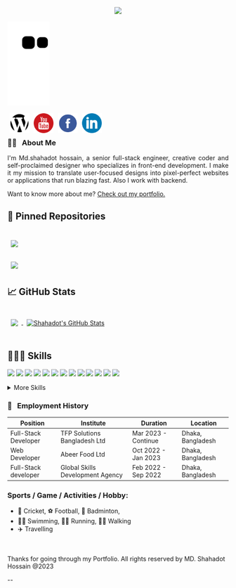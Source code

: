 <!-- banner image starts here  -->
<!-- <img src="./images/banner.png" width="100%"> -->
<!-- <img src="./images/welcome.gif" width="100%"> -->
<!-- banner image ends here  -->

<!-- <h1> 👋 Hello, I'm MD. Shahadot Hossain </h1> -->
<!-- 
<p align="center">
  <img src="https://capsule-render.vercel.app/api?type=waving&color=gradient&text=Hello_I'm_Shahadot&height=200&section=header"/>
</p>
-->
<p align="center">
  <img src="https://capsule-render.vercel.app/api?type=waving&color=gradient&text=Good_things_take_time!&height=200&section=header"/>
</p>

![Snake animation](https://github.com/shahadot786/shahadot786/blob/output/github-contribution-grid-snake.svg)

<!-- A full time Full Stack Developer
<br />
🏠 &nbsp; Living: Dhaka, Bangladesh -->

<!-- Contact me section starts here  -->

[<img align="left" alt="website" title="website" width="45" hspace="5" src="./images/website.svg" />][website]
[<img align="left" alt="youtube" title="youtube link" width="45" hspace="5" src="./images/youtube.svg" />][youtube]
[<img align="left" alt="facebook" title="facebook" width="45" hspace="5" src="./images/facebook.svg" />][facebook]
[<img align="left" alt="linkedin" title="linkedin" width="45" hspace="5" src="./images/linkedin.svg" />][linkedin]
<br />
<br />

<!-- Contact me section ends here  -->

<!-- about-me section starts here  -->

### 👨‍🏫 &nbsp; About Me

<p align="justify">
I'm Md.shahadot hossain, a senior full-stack engineer, creative coder and self-proclaimed designer who specializes in front-end development. I make it my mission to translate user-focused designs into pixel-perfect websites or applications that run blazing fast. Also I work with backend.</p>

Want to know more about me? [Check out my portfolio.](https://shrcreation.com/)
<br/>
<!-- about-me section ends here  -->

## 📌 Pinned Repositories

<br>
<a href="https://github.com/shahadot786/Python-Books">
  <img align="center" style="margin:0.5rem" src="https://github-readme-stats.vercel.app/api/pin/?username=shahadot786&repo=Python-Books&title_color=ffffff&text_color=c9cacc&icon_color=4AB097&bg_color=282A36" />
</a>
<br>
<br>
<a href="https://github.com/shahadot786/JScript-Learn-JavaScript">
  <img align="center" style="margin:0.5rem" src="https://github-readme-stats.vercel.app/api/pin/?username=shahadot786&repo=JScript-Learn-JavaScript&title_color=ffffff&text_color=c9cacc&icon_color=4AB097&bg_color=282A36" />
</a>
<br>

## &#x1f4c8; GitHub Stats

<br>
<a href="https://github.com/shahadot786">
  <img align="center" style="margin:0.5rem" src="https://github-readme-stats.vercel.app/api/top-langs/?username=shahadot786&hide=html,css&title_color=ffffff&text_color=c9cacc&icon_color=282A36&bg_color=282A36" />
</a>
<a href="https://github.com/shahadot786">
  <img align="center" style="margin:0.5rem" src="https://github-readme-stats.vercel.app/api?username=shahadot786&show_icons=true&line_height=27&count_private=true&title_color=ffffff&text_color=c9cacc&icon_color=4AB097&bg_color=282A36" alt="Shahadot's GitHub Stats" />
</a>
<br>
<br>

<!-- web related skills section starts here  -->
## 👨🏽‍💻 Skills

![](https://img.shields.io/badge/Code-Android-informational?style=flat&logo=android&logoColor=white&color=15c55d)
![](https://img.shields.io/badge/Code-React-informational?style=flat&logo=react&logoColor=white&color=15c55d)
![](https://img.shields.io/badge/Code-ReactNative-informational?style=flat&logo=react&logoColor=white&color=15c55d)
![](https://img.shields.io/badge/Code-Redux-informational?style=flat&logo=Redux&logoColor=white&color=15c55d)
![](https://img.shields.io/badge/Code-JavaScript-informational?style=flat&logo=JavaScript&logoColor=white&color=15c55d)
![](https://img.shields.io/badge/Code-TypeScript-informational?style=flat&logo=TypeScript&logoColor=white&color=15c55d)
![](https://img.shields.io/badge/Code-Java-informational?style=flat&logo=Java&logoColor=white&color=15c55d)
![](https://img.shields.io/badge/Code-MongoDB-informational?style=flat&logo=MongoDB&logoColor=white&color=15c55d)
![](https://img.shields.io/badge/Code-MySQL-informational?style=flat&logo=MySQL&logoColor=white&color=15c55d)
![](https://img.shields.io/badge/Code-PHP-informational?style=flat&logo=php&logoColor=white&color=15c55d)
![](https://img.shields.io/badge/Code-Laravel-informational?style=flat&logo=laravel&logoColor=white&color=15c55d)
![](https://img.shields.io/badge/Code-Bootstrap-informational?style=flat&logo=bootstrap&logoColor=white&color=15c55d)
![](https://img.shields.io/badge/Code-Json-informational?style=flat&logo=json&logoColor=white&color=15c55d)

<details>
<summary>More Skills</summary>
<br>

![](https://img.shields.io/badge/Style-CSS-informational?style=flat&logo=css3&logoColor=white&color=15c55d)
![](https://img.shields.io/badge/Style-Tailwind-informational?style=flat&logo=Tailwind-CSS&logoColor=white&color=15c55d)
![](https://img.shields.io/badge/Style-Sass-informational?style=flat&logo=Sass&logoColor=white&color=15c55d)
![](https://img.shields.io/badge/Style-Stylus-informational?style=flat&logo=Stylus&logoColor=white&color=15c55d)

<!--
![](https://img.shields.io/badge/Test-Jasmine-informational?style=flat&logo=Jasmine&logoColor=white&color=15c55d)
![](https://img.shields.io/badge/Test-Jest-informational?style=flat&logo=jest&logoColor=white&color=15c55d)
![](https://img.shields.io/badge/Test-Mocha-informational?style=flat&logo=Mocha&logoColor=white&color=15c55d)
![](https://img.shields.io/badge/Test-Cypress-informational?style=flat&logo=Cypress&logoColor=white&color=15c55d)
![](https://img.shields.io/badge/Test-Cypress-informational?style=flat&logo=Cypress&logoColor=white&color=15c55d)
 -->

![](https://img.shields.io/badge/Tools-Netlify-informational?style=flat&logo=netlify&logoColor=white&color=15c55d)
![](https://img.shields.io/badge/Tools-NPM-informational?style=flat&logo=npm&logoColor=white&color=15c55d)
![](https://img.shields.io/badge/Tools-Postman-informational?style=flat&logo=Postman&logoColor=white&color=15c55d)
![](https://img.shields.io/badge/Tools-Photoshop-informational?style=flat&logo=Adobe-Photoshop&logoColor=white&color=15c55d)
![](https://img.shields.io/badge/Tools-Illustrator-informational?style=flat&logo=Adobe-Illustrator&logoColor=white&color=15c55d)
![](https://img.shields.io/badge/Tools-AdobeXD-informational?style=flat&logo=Adobe-XD&logoColor=white&color=15c55d)
![](https://img.shields.io/badge/Tools-GitHub-informational?style=flat&logo=GitHub&logoColor=white&color=15c55d)
![](https://img.shields.io/badge/Tools-GitLab-informational?style=flat&logo=GitLab&logoColor=white&color=15c55d)
![](https://img.shields.io/badge/Tools-Bitbucket-informational?style=flat&logo=Bitbucket&logoColor=white&color=15c55d)

</details>
<!-- work experience section starts here  -->

### 💼 &nbsp; Employment History

| Position            | Institute                                   | Duration            | Location           |
| ------------------- | ------------------------------------------- | ------------------- | ------------------ |
| Full-Stack Developer| TFP Solutions Bangladesh Ltd                | Mar 2023 - Continue | Dhaka, Bangladesh  |
| Web Developer       | Abeer Food Ltd                              | Oct 2022 - Jan 2023 | Dhaka, Bangladesh  |
| Full-Stack developer| Global Skills Development Agency            | Feb 2022 - Sep 2022 | Dhaka, Bangladesh  |

<!-- work experience section ends here  -->
<!-- education section starts here  -->

<!-- ### 👨🏻‍🎓 &nbsp; Education

1. B.Sc. in Computer Science & Engineering  
   Green University  
   Dhaka, Bangladesh.
   
2. Higher Secondary School Certificate
   <br />
   Govt. Shah Sultan College 
   <br />
   Bogra, Bangladesh.
   
3. Secondary School Certificate
   <br />R.B Govt. High School 
   <br />Joypurhat, Bangladesh

<br />

<!-- education section ends here  -->

<!-- training section starts here  -->

<!-- ### 👨🏻‍🎓 &nbsp; Training

1. Laravel & React Specialist 
   <br />Started Laravel & React at Global Skills Development Agency 
   <br />Dhaka, Bangladesh.
   <br />Period: 11/22-present
   
2. Advance Mobile App Marketing
   <br />Complete Advance Mobile App Marketing at MSB Academy
   <br />Dhaka, Bangladesh.
   <br />Period: 02/20 to 07/20
   
3. Android App Development
   <br />Complete Android App Development at MSB Academy 
   <br />Dhaka, Bangladesh
   <br />Period: 07/19 to 01/20
   
4. Web Development
   <br />Complete Web Development at New Horizon
   <br />Dhaka, Bangladesh
   <br />Period: 09/17 to 02/18

5. Web Designer
   <br />Complete Web Designer at Creative It Institute
   <br />Dhaka, Bangladesh
   <br />Period: 02/17 to 07/17

6. Basic Photography
   <br />Pathshala Institute
   <br />Dhaka, Bangladesh
   <br />Period: 02/18 to 05/18   


<!-- training section ends here  -->

<!-- my languages section starts here  -->

<!-- ### Languages:

- 🇧🇩 Bangla : Native
- 🏴󠁧󠁢󠁥󠁮󠁧󠁿 English : Communication
- 🇮🇳 Hindi : Intermediate
  <br /> -->

<!-- my sports and game section starts here  -->

### Sports / Game / Activities / Hobby:

- 🏏 Cricket, ⚽ Football, 🏸 Badminton,
- 🏊‍♂️ Swimming, 🏃‍♂️ Running, 🚶‍♂️ Walking
- ✈️ Travelling

<br />
<!-- my sports and games section ends here  -->

<!-- Honors & awards section starts here  -->

<!--
### 🏅 Honors & Awards :
-->

Thanks for going through my Portfolio.
All rights reserved by MD. Shahadot Hossain @2023

--

<!-- Links section starts here -->

[website]: http://www.shrcreation.com/
[youtube]: https://www.youtube.com/channel/UC6ilHykZxnKn0PNxZgsx1Dw
[facebook]: https://web.facebook.com/shahadot.shr.rahat/
[linkedin]: https://www.linkedin.com/in/shahadot786
[github]: https://github.com/shrcreation

<!-- Links section ends here -->
<!-- Snake Animation -->
<!-- ## 📈 My GitHub History! -->
<!-- ![Snake animation](https://github.com/shahadot786/shahadot786/blob/output/github-contribution-grid-snake.svg) -->

